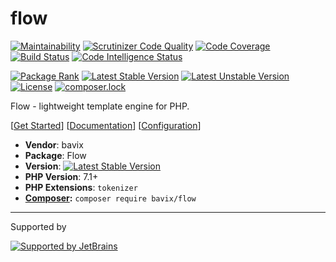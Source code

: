 # flow

[![Maintainability](https://api.codeclimate.com/v1/badges/feea95c29c49cef36a4d/maintainability)](https://codeclimate.com/github/bavix/flow/maintainability)
[![Scrutinizer Code Quality](https://scrutinizer-ci.com/g/bavix/flow/badges/quality-score.png?b=master)](https://scrutinizer-ci.com/g/bavix/flow/?branch=master)
[![Code Coverage](https://scrutinizer-ci.com/g/bavix/flow/badges/coverage.png?b=master)](https://scrutinizer-ci.com/g/bavix/flow/?branch=master)
[![Build Status](https://scrutinizer-ci.com/g/bavix/flow/badges/build.png?b=master)](https://scrutinizer-ci.com/g/bavix/flow/build-status/master)
[![Code Intelligence Status](https://scrutinizer-ci.com/g/bavix/flow/badges/code-intelligence.svg?b=master)](https://scrutinizer-ci.com/code-intelligence)

[![Package Rank](https://phppackages.org/p/bavix/flow/badge/rank.svg)](https://packagist.org/packages/bavix/flow)
[![Latest Stable Version](https://poser.pugx.org/bavix/flow/v/stable)](https://packagist.org/packages/bavix/flow)
[![Latest Unstable Version](https://poser.pugx.org/bavix/flow/v/unstable)](https://packagist.org/packages/bavix/flow)
[![License](https://poser.pugx.org/bavix/flow/license)](https://packagist.org/packages/bavix/flow)
[![composer.lock](https://poser.pugx.org/bavix/flow/composerlock)](https://packagist.org/packages/bavix/flow)

Flow - lightweight template engine for PHP.

[[Get Started](./docs/get-started.md)]
[[Documentation](./docs/readme.md)]
[[Configuration](./docs/configure.md)]

* **Vendor**: bavix
* **Package**: Flow  
* **Version**: [![Latest Stable Version](https://poser.pugx.org/bavix/flow/v/stable)](https://packagist.org/packages/bavix/flow)
* **PHP Version**: 7.1+ 
* **PHP Extensions**: `tokenizer`
* **[Composer](https://getcomposer.org/):** `composer require bavix/flow`

---
Supported by

[![Supported by JetBrains](https://cdn.rawgit.com/bavix/development-through/46475b4b/jetbrains.svg)](https://www.jetbrains.com/)
